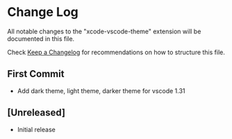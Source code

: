 # Change Log
All notable changes to the "xcode-vscode-theme" extension will be documented in this file.

Check [Keep a Changelog](http://keepachangelog.com/) for recommendations on how to structure this file.

## First Commit
+ Add dark theme, light theme, darker theme for vscode 1.31

## [Unreleased]
+ Initial release
